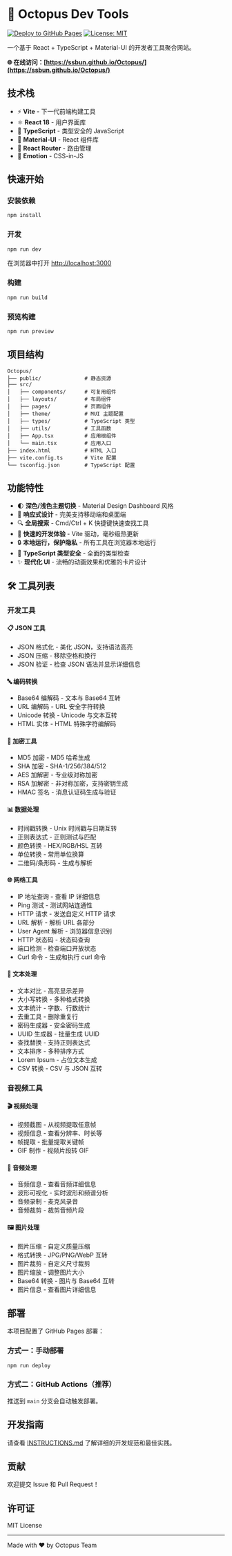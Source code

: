 # 🐙 Octopus Dev Tools

[![Deploy to GitHub Pages](https://github.com/SSBun/OctopusTool/actions/workflows/deploy.yml/badge.svg)](https://github.com/SSBun/OctopusTool/actions/workflows/deploy.yml)
[![License: MIT](https://img.shields.io/badge/License-MIT-blue.svg)](https://opensource.org/licenses/MIT)

一个基于 React + TypeScript + Material-UI 的开发者工具聚合网站。

**🌐 在线访问：[https://ssbun.github.io/Octopus/](https://ssbun.github.io/Octopus/)**

## 技术栈

- ⚡️ **Vite** - 下一代前端构建工具
- ⚛️ **React 18** - 用户界面库
- 🔷 **TypeScript** - 类型安全的 JavaScript
- 🎨 **Material-UI** - React 组件库
- 🔀 **React Router** - 路由管理
- 💅 **Emotion** - CSS-in-JS

## 快速开始

### 安装依赖

```bash
npm install
```

### 开发

```bash
npm run dev
```

在浏览器中打开 [http://localhost:3000](http://localhost:3000)

### 构建

```bash
npm run build
```

### 预览构建

```bash
npm run preview
```

## 项目结构

```
Octopus/
├── public/              # 静态资源
├── src/
│   ├── components/      # 可复用组件
│   ├── layouts/         # 布局组件
│   ├── pages/           # 页面组件
│   ├── theme/           # MUI 主题配置
│   ├── types/           # TypeScript 类型
│   ├── utils/           # 工具函数
│   ├── App.tsx          # 应用根组件
│   └── main.tsx         # 应用入口
├── index.html           # HTML 入口
├── vite.config.ts       # Vite 配置
└── tsconfig.json        # TypeScript 配置
```

## 功能特性

- 🌓 **深色/浅色主题切换** - Material Design Dashboard 风格
- 📱 **响应式设计** - 完美支持移动端和桌面端
- 🔍 **全局搜索** - Cmd/Ctrl + K 快捷键快速查找工具
- 🚀 **快速的开发体验** - Vite 驱动，毫秒级热更新
- 🔒 **本地运行，保护隐私** - 所有工具在浏览器本地运行
- 🎯 **TypeScript 类型安全** - 全面的类型检查
- ✨ **现代化 UI** - 流畅的动画效果和优雅的卡片设计

## 🛠️ 工具列表

### 开发工具

#### 📋 JSON 工具
- JSON 格式化 - 美化 JSON，支持语法高亮
- JSON 压缩 - 移除空格和换行
- JSON 验证 - 检查 JSON 语法并显示详细信息

#### 🔤 编码转换
- Base64 编解码 - 文本与 Base64 互转
- URL 编解码 - URL 安全字符转换
- Unicode 转换 - Unicode 与文本互转
- HTML 实体 - HTML 特殊字符编解码

#### 🔐 加密工具
- MD5 加密 - MD5 哈希生成
- SHA 加密 - SHA-1/256/384/512
- AES 加解密 - 专业级对称加密
- RSA 加解密 - 非对称加密，支持密钥生成
- HMAC 签名 - 消息认证码生成与验证

#### 📊 数据处理
- 时间戳转换 - Unix 时间戳与日期互转
- 正则表达式 - 正则测试与匹配
- 颜色转换 - HEX/RGB/HSL 互转
- 单位转换 - 常用单位换算
- 二维码/条形码 - 生成与解析

#### 🌐 网络工具
- IP 地址查询 - 查看 IP 详细信息
- Ping 测试 - 测试网站连通性
- HTTP 请求 - 发送自定义 HTTP 请求
- URL 解析 - 解析 URL 各部分
- User Agent 解析 - 浏览器信息识别
- HTTP 状态码 - 状态码查询
- 端口检测 - 检查端口开放状态
- Curl 命令 - 生成和执行 curl 命令

#### 📝 文本处理
- 文本对比 - 高亮显示差异
- 大小写转换 - 多种格式转换
- 文本统计 - 字数、行数统计
- 去重工具 - 删除重复行
- 密码生成器 - 安全密码生成
- UUID 生成器 - 批量生成 UUID
- 查找替换 - 支持正则表达式
- 文本排序 - 多种排序方式
- Lorem Ipsum - 占位文本生成
- CSV 转换 - CSV 与 JSON 互转

### 音视频工具

#### 🎬 视频处理
- 视频截图 - 从视频提取任意帧
- 视频信息 - 查看分辨率、时长等
- 帧提取 - 批量提取关键帧
- GIF 制作 - 视频片段转 GIF

#### 🎵 音频处理
- 音频信息 - 查看音频详细信息
- 波形可视化 - 实时波形和频谱分析
- 音频录制 - 麦克风录音
- 音频裁剪 - 裁剪音频片段

#### 🖼️ 图片处理
- 图片压缩 - 自定义质量压缩
- 格式转换 - JPG/PNG/WebP 互转
- 图片裁剪 - 自定义尺寸裁剪
- 图片缩放 - 调整图片大小
- Base64 转换 - 图片与 Base64 互转
- 图片信息 - 查看图片详细信息

## 部署

本项目配置了 GitHub Pages 部署：

### 方式一：手动部署

```bash
npm run deploy
```

### 方式二：GitHub Actions（推荐）

推送到 `main` 分支会自动触发部署。

## 开发指南

请查看 [INSTRUCTIONS.md](./INSTRUCTIONS.md) 了解详细的开发规范和最佳实践。

## 贡献

欢迎提交 Issue 和 Pull Request！

## 许可证

MIT License

---

Made with ❤️ by Octopus Team

